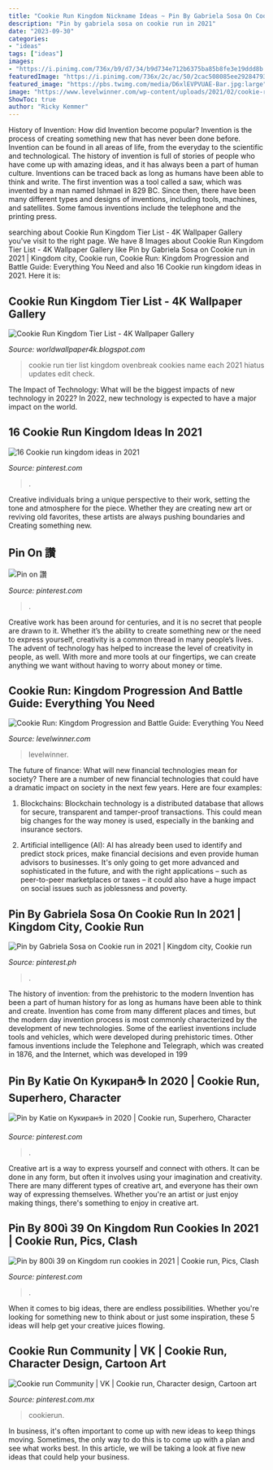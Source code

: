```yaml
---
title: "Cookie Run Kingdom Nickname Ideas ~ Pin By Gabriela Sosa On Cookie Run In 2021"
description: "Pin by gabriela sosa on cookie run in 2021"
date: "2023-09-30"
categories:
- "ideas"
tags: ["ideas"]
images:
- "https://i.pinimg.com/736x/b9/d7/34/b9d734e712b6375ba85b8fe3e19ddd8b.jpg"
featuredImage: "https://i.pinimg.com/736x/2c/ac/50/2cac508085ee29284793896d293c6c75.jpg"
featured_image: "https://pbs.twimg.com/media/D6xlEVPVUAE-Bar.jpg:large"
image: "https://www.levelwinner.com/wp-content/uploads/2021/02/cookie-run-kingdom-revolution-800x450-1-768x432.jpg"
ShowToc: true
author: "Ricky Kemmer"
---
```



History of Invention: How did Invention become popular?
Invention is the process of creating something new that has never been done before. Invention can be found in all areas of life, from the everyday to the scientific and technological. The history of invention is full of stories of people who have come up with amazing ideas, and it has always been a part of human culture. Inventions can be traced back as long as humans have been able to think and write. The first invention was a tool called a saw, which was invented by a man named Ishmael in 829 BC. Since then, there have been many different types and designs of inventions, including tools, machines, and satellites. Some famous inventions include the telephone and the printing press.

	

		
searching about Cookie Run Kingdom Tier List - 4K Wallpaper Gallery you've visit to the right page. We have 8 Images about Cookie Run Kingdom Tier List - 4K Wallpaper Gallery like Pin by Gabriela Sosa on Cookie run in 2021 | Kingdom city, Cookie run, Cookie Run: Kingdom Progression and Battle Guide: Everything You Need and also 16 Cookie run kingdom ideas in 2021. Here it is:
		
    
## Cookie Run Kingdom Tier List - 4K Wallpaper Gallery

<img loading=lazy src="https://pbs.twimg.com/media/D6xlEVPVUAE-Bar.jpg:large" onerror="this.onerror=null;this.src='https://tse4.mm.bing.net/th?id=OIP.gpBmTMyXoyXQklZ6NKrE3gHaG_&amp;pid=15.1';" alt="Cookie Run Kingdom Tier List - 4K Wallpaper Gallery">

_Source: worldwallpaper4k.blogspot.com_

>cookie run tier list kingdom ovenbreak cookies name each 2021 hiatus updates edit check. 

	

The Impact of Technology: What will be the biggest impacts of new technology in 2022?
In 2022, new technology is expected to have a major impact on the world.

    
## 16 Cookie Run Kingdom Ideas In 2021

<img loading=lazy src="https://i.pinimg.com/474x/b1/4a/50/b14a504a34d11efcea1a2088cc2c940f.jpg" onerror="this.onerror=null;this.src='https://tse3.mm.bing.net/th?id=OIP.9Oms1Sdx_-hvZB3TZBjMTgAAAA&amp;pid=15.1';" alt="16 Cookie run kingdom ideas in 2021">

_Source: pinterest.com_

>. 

	

Creative individuals bring a unique perspective to their work, setting the tone and atmosphere for the piece. Whether they are creating new art or reviving old favorites, these artists are always pushing boundaries and Creating something new.

    
## Pin On 讚

<img loading=lazy src="https://i.pinimg.com/736x/2c/ac/50/2cac508085ee29284793896d293c6c75.jpg" onerror="this.onerror=null;this.src='https://tse4.mm.bing.net/th?id=OIP.pZ8SWzlJckP2yDuXdPyHqQHaHQ&amp;pid=15.1';" alt="Pin on 讚">

_Source: pinterest.com_

>. 

	

Creative work has been around for centuries, and it is no secret that people are drawn to it. Whether it’s the ability to create something new or the need to express yourself, creativity is a common thread in many people’s lives. The advent of technology has helped to increase the level of creativity in people, as well. With more and more tools at our fingertips, we can create anything we want without having to worry about money or time.

    
## Cookie Run: Kingdom Progression And Battle Guide: Everything You Need

<img loading=lazy src="https://www.levelwinner.com/wp-content/uploads/2021/02/cookie-run-kingdom-revolution-800x450-1-768x432.jpg" onerror="this.onerror=null;this.src='https://tse4.mm.bing.net/th?id=OIP.u4zw236dhEmW_q_5UBvkBgHaEK&amp;pid=15.1';" alt="Cookie Run: Kingdom Progression and Battle Guide: Everything You Need">

_Source: levelwinner.com_

>levelwinner. 

	

The future of finance: What will new financial technologies mean for society?
There are a number of new financial technologies that could have a dramatic impact on society in the next few years. Here are four examples:
1. Blockchains: Blockchain technology is a distributed database that allows for secure, transparent and tamper-proof transactions. This could mean big changes for the way money is used, especially in the banking and insurance sectors.

2. Artificial intelligence (AI): AI has already been used to identify and predict stock prices, make financial decisions and even provide human advisors to businesses. It's only going to get more advanced and sophisticated in the future, and with the right applications – such as peer-to-peer marketplaces or taxes – it could also have a huge impact on social issues such as joblessness and poverty.


    
## Pin By Gabriela Sosa On Cookie Run In 2021 | Kingdom City, Cookie Run

<img loading=lazy src="https://i.pinimg.com/originals/1a/79/14/1a79146a0e4c52a53be618eebef105c4.jpg" onerror="this.onerror=null;this.src='https://tse3.mm.bing.net/th?id=OIP.uSPItDRrpBZ4jRpCn03l9QHaEL&amp;pid=15.1';" alt="Pin by Gabriela Sosa on Cookie run in 2021 | Kingdom city, Cookie run">

_Source: pinterest.ph_

>. 

	

The history of invention: from the prehistoric to the modern
Invention has been a part of human history for as long as humans have been able to think and create. Invention has come from many different places and times, but the modern day invention process is most commonly characterized by the development of new technologies. Some of the earliest inventions include tools and vehicles, which were developed during prehistoric times. Other famous inventions include the Telephone and Telegraph, which was created in 1876, and the Internet, which was developed in 199
    
## Pin By Katie On Кукиран☕ In 2020 | Cookie Run, Superhero, Character

<img loading=lazy src="https://i.pinimg.com/736x/22/b1/e2/22b1e237e1895866a5f122837647c48b.jpg" onerror="this.onerror=null;this.src='https://tse2.mm.bing.net/th?id=OIP.bKnUIY5kMWEGoEaq8_v3KAHaLm&amp;pid=15.1';" alt="Pin by Katie on Кукиран☕ in 2020 | Cookie run, Superhero, Character">

_Source: pinterest.com_

>. 

	

Creative art is a way to express yourself and connect with others. It can be done in any form, but often it involves using your imagination and creativity. There are many different types of creative art, and everyone has their own way of expressing themselves. Whether you're an artist or just enjoy making things, there's something to enjoy in creative art.

    
## Pin By 800ì 39 On Kingdom Run Cookies In 2021 | Cookie Run, Pics, Clash

<img loading=lazy src="https://i.pinimg.com/originals/d8/53/f5/d853f5d815b0bd8a200e8379f3cd3111.jpg" onerror="this.onerror=null;this.src='https://tse2.mm.bing.net/th?id=OIP.cUZ85wEqHY-Epp3SpOBLtQAAAA&amp;pid=15.1';" alt="Pin by 800ì 39 on Kingdom run cookies in 2021 | Cookie run, Pics, Clash">

_Source: pinterest.com_

>. 

	

When it comes to big ideas, there are endless possibilities. Whether you're looking for something new to think about or just some inspiration, these 5 ideas will help get your creative juices flowing.

    
## Cookie Run Community | VK | Cookie Run, Character Design, Cartoon Art

<img loading=lazy src="https://i.pinimg.com/736x/b9/d7/34/b9d734e712b6375ba85b8fe3e19ddd8b.jpg" onerror="this.onerror=null;this.src='https://tse1.mm.bing.net/th?id=OIP.IgMUBtnzdi75ML6eaOU3gAHaHa&amp;pid=15.1';" alt="Cookie run Community | VK | Cookie run, Character design, Cartoon art">

_Source: pinterest.com.mx_

>cookierun. 

	

In business, it's often important to come up with new ideas to keep things moving. Sometimes, the only way to do this is to come up with a plan and see what works best. In this article, we will be taking a look at five new ideas that could help your business.


